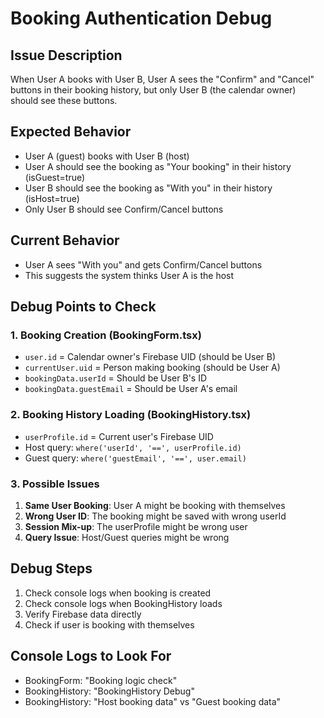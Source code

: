 # Booking Authentication Debug

## Issue Description
When User A books with User B, User A sees the "Confirm" and "Cancel" buttons in their booking history, but only User B (the calendar owner) should see these buttons.

## Expected Behavior
- User A (guest) books with User B (host)
- User A should see the booking as "Your booking" in their history (isGuest=true)
- User B should see the booking as "With you" in their history (isHost=true)
- Only User B should see Confirm/Cancel buttons

## Current Behavior
- User A sees "With you" and gets Confirm/Cancel buttons
- This suggests the system thinks User A is the host

## Debug Points to Check

### 1. Booking Creation (BookingForm.tsx)
- `user.id` = Calendar owner's Firebase UID (should be User B)
- `currentUser.uid` = Person making booking (should be User A)
- `bookingData.userId` = Should be User B's ID
- `bookingData.guestEmail` = Should be User A's email

### 2. Booking History Loading (BookingHistory.tsx)
- `userProfile.id` = Current user's Firebase UID
- Host query: `where('userId', '==', userProfile.id)`
- Guest query: `where('guestEmail', '==', user.email)`

### 3. Possible Issues
1. **Same User Booking**: User A might be booking with themselves
2. **Wrong User ID**: The booking might be saved with wrong userId
3. **Session Mix-up**: The userProfile might be wrong user
4. **Query Issue**: Host/Guest queries might be wrong

## Debug Steps
1. Check console logs when booking is created
2. Check console logs when BookingHistory loads
3. Verify Firebase data directly
4. Check if user is booking with themselves

## Console Logs to Look For
- BookingForm: "Booking logic check"
- BookingHistory: "BookingHistory Debug"
- BookingHistory: "Host booking data" vs "Guest booking data"
